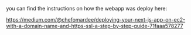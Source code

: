 you can find the instructions on how the webapp was deploy here:

https://medium.com/@chefomardee/deploying-your-next-js-app-on-ec2-with-a-domain-name-and-https-ssl-a-step-by-step-guide-71faaa578277
